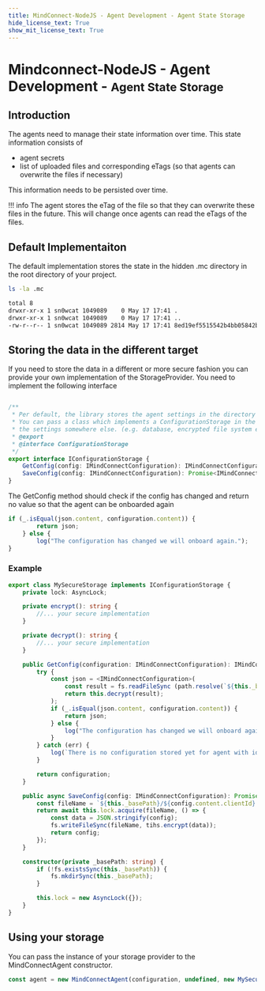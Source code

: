 ```yaml
---
title: MindConnect-NodeJS - Agent Development - Agent State Storage
hide_license_text: True
show_mit_license_text: True
---
```


# Mindconnect-NodeJS - Agent Development - <small>Agent State Storage</small>

## Introduction

The agents need to manage their state information over time. 
This state information consists of

- agent secrets
- list of uploaded files and corresponding eTags (so that agents can overwrite the files if necessary)

This information needs to be persisted over time. 

!!! info
    The agent stores the eTag of the file so that they can overwrite these files in the future. 
    This will change once agents can read the eTags of the files.

## Default Implementaiton

The default implementation stores the state in the hidden .mc directory in the root directory of your project.

```bash
ls -la .mc

total 8
drwxr-xr-x 1 sn0wcat 1049089    0 May 17 17:41 .
drwxr-xr-x 1 sn0wcat 1049089    0 May 17 17:41 ..
-rw-r--r-- 1 sn0wcat 1049089 2814 May 17 17:41 8ed19ef5515542b4bb05842bfbd48f38.json
```

## Storing the data in the different target

If you need to store the data in a different or more secure fashion you can provide your own implementation of the StorageProvider. You need to implement the following interface

```typescript

/**
 * Per default, the library stores the agent settings in the directory .mc
 * You can pass a class which implements a ConfigurationStorage in the constructor if you want to store
 * the settings somewhere else. (e.g. database, encrypted file system etc)
 * @export
 * @interface ConfigurationStorage
 */
export interface IConfigurationStorage {
    GetConfig(config: IMindConnectConfiguration): IMindConnectConfiguration;
    SaveConfig(config: IMindConnectConfiguration): Promise<IMindConnectConfiguration>;
}

```

The GetConfig method should check if the config has changed and return no value so that the agent can be onboarded again

```typescript
if (_.isEqual(json.content, configuration.content)) {
        return json;
    } else {
        log("The configuration has changed we will onboard again.");
}
```

### Example

```typescript
export class MySecureStorage implements IConfigurationStorage {
    private lock: AsyncLock;

    private encrypt(): string {
        //... your secure implementation
    }

    private decrypt(): string {
        //... your secure implementation
    }

    public GetConfig(configuration: IMindConnectConfiguration): IMindConnectConfiguration {
        try {
            const json = <IMindConnectConfiguration>(
                const result = fs.readFileSync (path.resolve(`${this._basePath}/${configuration.content.clientId}.bin`));
                return this.decrypt(result);
            );
            if (_.isEqual(json.content, configuration.content)) {
                return json;
            } else {
                log("The configuration has changed we will onboard again.");
            }
        } catch (err) {
            log(`There is no configuration stored yet for agent with id ${configuration.content.clientId}`);
        }

        return configuration;
    }

    public async SaveConfig(config: IMindConnectConfiguration): Promise<IMindConnectConfiguration> {
        const fileName = `${this._basePath}/${config.content.clientId}.bin`;
        return await this.lock.acquire(fileName, () => {
            const data = JSON.stringify(config);
            fs.writeFileSync(fileName, tihs.encrypt(data));
            return config;
        });
    }

    constructor(private _basePath: string) {
        if (!fs.existsSync(this._basePath)) {
            fs.mkdirSync(this._basePath);
        }

        this.lock = new AsyncLock({});
    }
}

```

## Using your storage

You can pass the instance of your storage provider to the MindConnectAgent constructor.

```typescript
const agent = new MindConnectAgent(configuration, undefined, new MySecureStorage());
```
